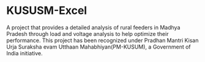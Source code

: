 # KUSUSM-Excel
 A project that provides a detailed analysis of rural feeders in Madhya Pradesh through load and voltage analysis to help
 optimize their performance. This project has been recognized under Pradhan Mantri Kisan Urja Suraksha evam Utthaan Mahabhiyan(PM-KUSUM), a
 Government of India initiative.
